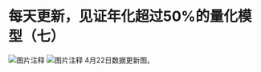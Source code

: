 # 每天更新，见证年化超过50%的量化模型（七）

![图片注释](http://storage-uqer.datayes.com/61ecc69c1f1583012635b428/91b848fc-c3cd-11ec-a76f-0242ac140002)
![图片注释](http://storage-uqer.datayes.com/61ecc69c1f1583012635b428/97429854-c3cd-11ec-9ead-0242ac140002)
4月22日数据更新图。